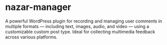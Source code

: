 # nazar-manager
A powerful WordPress plugin for recording and managing user comments in multiple formats — including text, images, audio, and video — using a customizable custom post type. Ideal for collecting multimedia feedback across various platforms.
